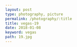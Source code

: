 ```yaml
---
layout: post
type: photography, picture
permalink: /photography/:title
title: vegas-19
date: 2018-01-08
keyword: vegas
path: 19.jpg
---
```



